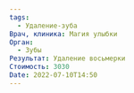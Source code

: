 ```yaml
---
tags:
  - Удаление-зуба
Врач, клиника: Магия улыбки
Орган:
  - Зубы
Результат: Удаление восьмерки
Стоимость: 3030
Date: 2022-07-10T14:50
---
```

